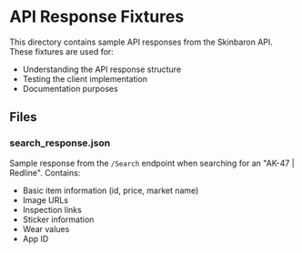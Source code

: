 # API Response Fixtures

This directory contains sample API responses from the Skinbaron API. These fixtures are used for:

- Understanding the API response structure
- Testing the client implementation
- Documentation purposes

## Files

### search_response.json

Sample response from the `/Search` endpoint when searching for an "AK-47 | Redline". Contains:

- Basic item information (id, price, market name)
- Image URLs
- Inspection links
- Sticker information
- Wear values
- App ID
